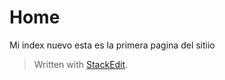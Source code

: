 
# Home

Mi index nuevo
esta es la primera pagina del sitiio



> Written with [StackEdit](https://stackedit.io/).
<!--stackedit_data:
eyJoaXN0b3J5IjpbLTE2NjE2NzUyMDcsLTkyOTQ2NDQwOCw0OD
k5MjgxNjksLTc3NTg4NDM2Ml19
-->